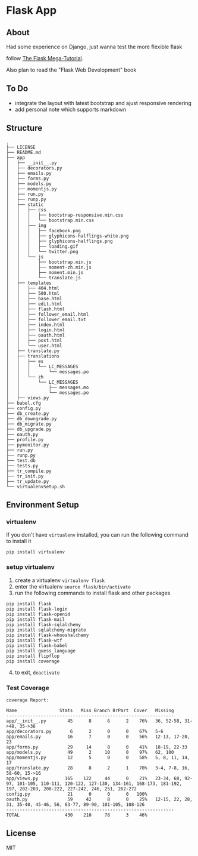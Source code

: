 # Flask App

## About

Had some experience on Django, just wanna test the more flexible flask

follow [The Flask Mega-Tutorial](http://blog.miguelgrinberg.com/post/the-flask-mega-tutorial-part-i-hello-world).

Also plan to read the "Flask Web Development" book

## To Do

- integrate the layout with latest bootstrap and ajust responsive rendering
- add personal note which supports markdown

## Structure

```
.
├── LICENSE
├── README.md
├── app
│   ├── __init__.py
│   ├── decorators.py
│   ├── emails.py
│   ├── forms.py
│   ├── models.py
│   ├── momentjs.py
│   ├── run.py
│   ├── runp.py
│   ├── static
│   │   ├── css
│   │   │   ├── bootstrap-responsive.min.css
│   │   │   └── bootstrap.min.css
│   │   ├── img
│   │   │   ├── facebook.png
│   │   │   ├── glyphicons-halflings-white.png
│   │   │   ├── glyphicons-halflings.png
│   │   │   ├── loading.gif
│   │   │   └── twitter.png
│   │   └── js
│   │       ├── bootstrap.min.js
│   │       ├── moment-zh.min.js
│   │       ├── moment.min.js
│   │       └── translate.js
│   ├── templates
│   │   ├── 404.html
│   │   ├── 500.html
│   │   ├── base.html
│   │   ├── edit.html
│   │   ├── flash.html
│   │   ├── follower_email.html
│   │   ├── follower_email.txt
│   │   ├── index.html
│   │   ├── login.html
│   │   ├── oauth.html
│   │   ├── post.html
│   │   └── user.html
│   ├── translate.py
│   ├── translations
│   │   ├── es
│   │   │   └── LC_MESSAGES
│   │   │       └── messages.po
│   │   └── zh
│   │       └── LC_MESSAGES
│   │           ├── messages.mo
│   │           └── messages.po
│   ├── views.py
├── babel.cfg
├── config.py
├── db_create.py
├── db_downgrade.py
├── db_migrate.py
├── db_upgrade.py
├── oauth.py
├── profile.py
├── pymonitor.py
├── run.py
├── runp.py
├── test.db
├── tests.py
├── tr_compile.py
├── tr_init.py
├── tr_update.py
└── virtualenvSetup.sh
```

## Environment Setup

### virtualenv

If you don't have `virtualenv` installed, you can run the following command to install it

`pip install virtualenv` 

### setup virtualenv

1. create a virtualenv `virtualenv flask`
2. enter the virtualenv `source flask/bin/activate`
3. run the following commands to install flask and other packages

```
pip install flask
pip install flask-login
pip install flask-openid
pip install flask-mail
pip install flask-sqlalchemy
pip install sqlalchemy-migrate
pip install flask-whooshalchemy
pip install flask-wtf
pip install flask-babel
pip install guess_language
pip install flipflop
pip install coverage
```

4. to exit, `deactivate`


### Test Coverage

```
coverage Report:

Name                Stmts   Miss Branch BrPart  Cover   Missing
---------------------------------------------------------------
app/__init__.py        45      8      6      2    76%   36, 52-58, 31->48, 35->36
app/decorators.py       6      2      0      0    67%   5-6
app/emails.py          16      7      0      0    56%   12-13, 17-20, 23
app/forms.py           29     14      8      0    41%   18-19, 22-33
app/models.py          49      2     10      0    97%   62, 100
app/momentjs.py        12      5      0      0    58%   5, 8, 11, 14, 17
app/translate.py       28      8      2      1    70%   3-4, 7-8, 16, 58-60, 15->16
app/views.py          165    122     44      0    21%   23-34, 60, 92-97, 101-105, 110-111, 120-122, 127-130, 134-161, 168-173, 181-192, 197, 202-203, 208-222, 227-242, 246, 251, 262-272
config.py              21      0      0      0   100%
oauth.py               59     42      8      0    25%   12-15, 22, 28, 31, 35-40, 45-46, 56, 63-77, 89-90, 101-105, 108-126
---------------------------------------------------------------
TOTAL                 430    210     78      3    46%
```

## License 

MIT
